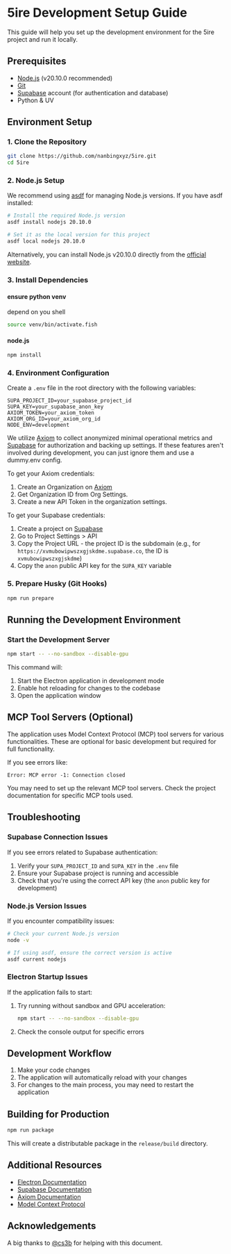 # 5ire Development Setup Guide

This guide will help you set up the development environment for the 5ire project and run it locally.

## Prerequisites

- [Node.js](https://nodejs.org/) (v20.10.0 recommended)
- [Git](https://git-scm.com/)
- [Supabase](https://supabase.com/) account (for authentication and database)
- Python & UV 

## Environment Setup

### 1. Clone the Repository

```bash
git clone https://github.com/nanbingxyz/5ire.git
cd 5ire
```

### 2. Node.js Setup

We recommend using [asdf](https://asdf-vm.com/) for managing Node.js versions. If you have asdf installed:

```bash
# Install the required Node.js version
asdf install nodejs 20.10.0

# Set it as the local version for this project
asdf local nodejs 20.10.0
```

Alternatively, you can install Node.js v20.10.0 directly from the [official website](https://nodejs.org/).

### 3. Install Dependencies

#### ensure python venv

depend on you shell

```bash
source venv/bin/activate.fish
```

#### node.js

```bash
npm install
```

### 4. Environment Configuration

Create a `.env` file in the root directory with the following variables:

```
SUPA_PROJECT_ID=your_supabase_project_id
SUPA_KEY=your_supabase_anon_key
AXIOM_TOKEN=your_axiom_token
AXIOM_ORG_ID=your_axiom_org_id
NODE_ENV=development
```

We utilize [Axiom](https://axiom.co/) to collect anonymized minimal operational metrics and [Supabase](https://supabase.com/) for authorization and backing up settings. If these features aren't involved during development, you can just ignore them and use a dummy.env config.

To get your Axiom credentials:

1. Create an Organization on [Axiom](https://app.axiom.co)
2. Get Organization ID from Org Settings.
3. Create a new API Token in the organization settings.

To get your Supabase credentials:

1. Create a project on [Supabase](https://supabase.com/)
2. Go to Project Settings > API
3. Copy the Project URL - the project ID is the subdomain (e.g., for `https://xvmubowipwszxgjskdme.supabase.co`, the ID is `xvmubowipwszxgjskdme`)
4. Copy the `anon` public API key for the `SUPA_KEY` variable

### 5. Prepare Husky (Git Hooks)

```bash
npm run prepare
```

## Running the Development Environment

### Start the Development Server

```bash
npm start -- --no-sandbox --disable-gpu
```

This command will:

1. Start the Electron application in development mode
2. Enable hot reloading for changes to the codebase
3. Open the application window

## MCP Tool Servers (Optional)

The application uses Model Context Protocol (MCP) tool servers for various functionalities. These are optional for basic development but required for full functionality.

If you see errors like:

```
Error: MCP error -1: Connection closed
```

You may need to set up the relevant MCP tool servers. Check the project documentation for specific MCP tools used.

## Troubleshooting

### Supabase Connection Issues

If you see errors related to Supabase authentication:

1. Verify your `SUPA_PROJECT_ID` and `SUPA_KEY` in the `.env` file
2. Ensure your Supabase project is running and accessible
3. Check that you're using the correct API key (the `anon` public key for development)

### Node.js Version Issues

If you encounter compatibility issues:

```bash
# Check your current Node.js version
node -v

# If using asdf, ensure the correct version is active
asdf current nodejs
```

### Electron Startup Issues

If the application fails to start:

1. Try running without sandbox and GPU acceleration:

   ```bash
   npm start -- --no-sandbox --disable-gpu
   ```

2. Check the console output for specific errors

## Development Workflow

1. Make your code changes
2. The application will automatically reload with your changes
3. For changes to the main process, you may need to restart the application

## Building for Production

```bash
npm run package
```

This will create a distributable package in the `release/build` directory.

## Additional Resources

- [Electron Documentation](https://www.electronjs.org/docs)
- [Supabase Documentation](https://supabase.com/docs)
- [Axiom Documentation](https://axiom.co/docs/reference/settings#token)
- [Model Context Protocol](https://modelcontextprotocol.io/)


## Acknowledgements

A big thanks to [@cs3b](https://github.com/cs3b) for helping with this document.
